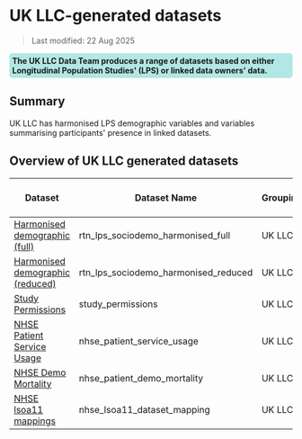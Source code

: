 # UK LLC-generated datasets

>Last modified: 22 Aug 2025
<div style="background-color: rgba(0, 178, 169, 0.3); padding: 5px; border-radius: 5px;"><strong>The UK LLC Data Team produces a range of datasets based on either Longitudinal Population Studies' (LPS) or linked data owners' data.</strong></div>

## Summary
UK LLC has harmonised LPS demographic variables and variables summarising participants' presence in linked datasets.  


## Overview of UK LLC generated datasets

| Dataset | Dataset Name| Grouping  | Data Available in TRE | Data Owner |
|---|---|---|---|---|
| [Harmonised demographic (full)](../UKLLC_generated/Datasets/LPS_derived/demo_harmonised_full.md) | rtn_lps_sociodemo_harmonised_full | UK LLC|1990 - 2023|UK LLC|
| [Harmonised demographic (reduced)](../UKLLC_generated/Datasets/LPS_derived/demo_harmonised_reduced.md) | rtn_lps_sociodemo_harmonised_reduced |UK LLC|1990 - 2023|UK LLC|
| [Study Permissions](../UKLLC_generated/Datasets/Linked_derived/study_permissions.md) | study_permissions |UK LLC|n/a|UK LLC|
| [NHSE Patient Service Usage](../UKLLC_generated/Datasets/Linked_derived/nhse_patient_service_usage.md) | nhse_patient_service_usage |UK LLC|n/a|UK LLC |
| [NHSE Demo Mortality](../UKLLC_generated/Datasets/Linked_derived/nhse_patient_demo_mortality.md) | nhse_patient_demo_mortality |UK LLC|1993 - 2024|UK LLC|
| [NHSE lsoa11 mappings](../ukllc_managed_data/UKLLC_generated/Datasets/Linked_derived/nhse_lsoa11_dataset_mapping.md) | nhse_lsoa11_dataset_mapping | UK LLC | TBC | UK LLC |
